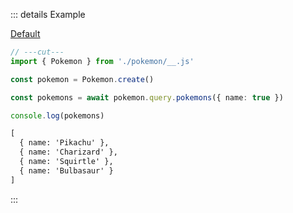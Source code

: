 ::: details Example

<div class="ExampleSnippet">
<a href="../../examples/output/default">Default</a>

<!-- dprint-ignore-start -->
```ts twoslash
// ---cut---
import { Pokemon } from './pokemon/__.js'

const pokemon = Pokemon.create()

const pokemons = await pokemon.query.pokemons({ name: true })

console.log(pokemons)
```
<!-- dprint-ignore-end -->

<!-- dprint-ignore-start -->
```txt
[
  { name: 'Pikachu' },
  { name: 'Charizard' },
  { name: 'Squirtle' },
  { name: 'Bulbasaur' }
]
```
<!-- dprint-ignore-end -->

</div>
:::
